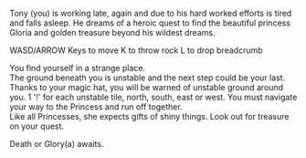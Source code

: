 Tony (you) is working late, again and due to his hard worked efforts is tired and falls asleep. 
He dreams of a heroic quest to find the beautiful princess Gloria and golden treasure beyond 
his wildest dreams.


WASD/ARROW Keys to move
K to throw rock
L to drop breadcrumb

You find yourself in a strange place.  
The ground beneath you is unstable and the next step could be your last. Thanks to your magic hat, you will be warned of unstable ground around you. 1 '!' for each unstable tile, north, south, east or west. You must navigate your way to the Princess and run off together.  
Like all Princesses, she expects gifts of shiny things. Look out for treasure on your quest.  

Death or Glory(a) awaits.